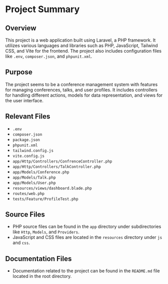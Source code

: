 # Project Summary

## Overview

This project is a web application built using Laravel, a PHP framework. It utilizes various languages and libraries such as PHP, JavaScript, Tailwind CSS, and Vite for the frontend. The project also includes configuration files like `.env`, `composer.json`, and `phpunit.xml`.

## Purpose

The project seems to be a conference management system with features for managing conferences, talks, and user profiles. It includes controllers for handling different actions, models for data representation, and views for the user interface.

## Relevant Files

-   `.env`
-   `composer.json`
-   `package.json`
-   `phpunit.xml`
-   `tailwind.config.js`
-   `vite.config.js`
-   `app/Http/Controllers/ConfrenceController.php`
-   `app/Http/Controllers/TalkController.php`
-   `app/Models/Conference.php`
-   `app/Models/Talk.php`
-   `app/Models/User.php`
-   `resources/views/dashboard.blade.php`
-   `routes/web.php`
-   `tests/Feature/ProfileTest.php`

## Source Files

-   PHP source files can be found in the `app` directory under subdirectories like `Http`, `Models`, and `Providers`.
-   JavaScript and CSS files are located in the `resources` directory under `js` and `css`.

## Documentation Files

-   Documentation related to the project can be found in the `README.md` file located in the root directory.
